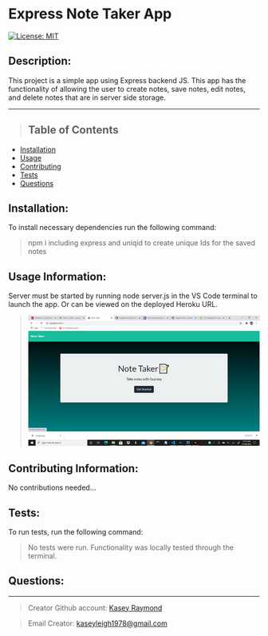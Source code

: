 # Express Note Taker App

[![License: MIT](https://img.shields.io/badge/License-MIT-yellow.svg)](https://opensource.org/licenses/MIT)

## Description:

This project is a simple app using Express backend JS. This app has the functionality of allowing the user to create notes, save notes, edit notes, and delete notes that are in server side storage.

---

> ## Table of Contents

- [Installation](#installation)
- [Usage](#usage)
- [Contributing](#contributing)
- [Tests](#tests)
- [Questions](#questions)

## Installation:

To install necessary dependencies run the following command:

> npm i including express and uniqid to create unique Ids for the saved notes

## Usage Information:

Server must be started by running node server.js in the VS Code terminal to launch the app. Or can be viewed on the deployed Heroku URL.

> <img src="public\assets\notetaker-screenshot.jpg"></img>

## Contributing Information:

No contributions needed...

## Tests:

To run tests, run the following command:

> No tests were run. Functionality was locally tested through the terminal.

## Questions:

---

> Creator Github account: [Kasey Raymond](https://api.github.com/users/KcRaymond)

> Email Creator: [kaseyleigh1978@gmail.com](mailto:)
